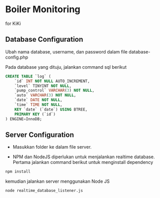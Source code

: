 # Boiler Monitoring

for KiKi

## Database Configuration

Ubah nama database, username, dan password dalam file database-config.php

Pada database yang dituju, jalankan command sql berikut
```sql
CREATE TABLE `log` (
	`id` INT NOT NULL AUTO_INCREMENT,
	`level` TINYINT NOT NULL,
	`pump_control` VARCHAR(3) NOT NULL,
	`auto` VARCHAR(3) NOT NULL,
	`date` DATE NOT NULL,
	`time` TIME NOT NULL,
	KEY `date` (`date`) USING BTREE,
	PRIMARY KEY (`id`)
) ENGINE=InnoDB;
```

## Server Configuration

- Masukkan folder ke dalam file server.

- NPM dan NodeJS diperlukan untuk menjalankan realtime database. Pertama jalankan command berikut untuk menginstall dependency
```bash
npm install
```

kemudian jalankan server menggunakan Node JS
```bash
node realtime_database_listener.js
```
